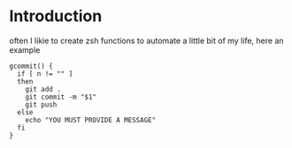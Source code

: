 # Introduction

often I likie to create zsh functions to automate a little bit of my life, here an example

```console
gcommit() {
  if [ n != "" ]
  then
    git add .
    git commit -m "$1"
    git push
  else
    echo "YOU MUST PROVIDE A MESSAGE"
  fi
}
```
